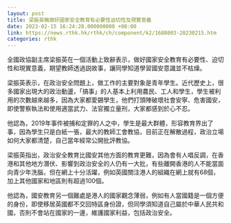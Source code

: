 ```yaml
---
layout: post
title: 梁振英稱做好國家安全教育有必要性迫切性及現實意義
date: 2023-02-15 16:24:28.000000000 +08:00
link: https://news.rthk.hk/rthk/ch/component/k2/1688003-20230215.htm
categories: rthk
---
```


全國政協副主席梁振英在一個活動上致辭表示，做好國家安全教育有必要性、迫切性和現實意義，期望教師透過説故事，讓同學知道學習國安意識並不枯燥。

梁振英表示，在政治安全問題上，做工作的主要對象是青年學生。近代歷史上，很多國家出現大的政治動盪，「搞事」的人基本上利用農民、工人和學生，學生被利用的次數越來越多，因為大家都愛錫學生，他們打頭陣破壞社會安寧、危害國安，即使警察執法和使用適當武力、法官獨立量刑，大家都感到於心不忍。

他認為，2019年事件被捕和定罪的人之中，學生是最大群體，形容教育界出了事，因為學生只是白紙一張，最大的教師工會教協，目前正在解散過程，政治立場如何大家都清楚，自己當年經常公開批評教協。

梁振英指出，政治安全教育比國安其他方面的教育更難，因為會有人唱反調，在香港和其他地方潛伏、影響到政治安全的人仍有一大批，有些離開香港的人不能當面向青少年洗腦，但在網上十分活躍，例如英國關注港人的組織在網上就有68個，加上其他國家和地區則有超過100個。

他認為，國安教育另一個難處是港人的國家觀念薄弱，例如有人當國籍是一個方便的身份，即使移居英國都不交回特區身份證，但同學須知道自己屬於中華人民共和國，否則不會站在國家的一邊，維護國家利益，包括政治安全。
